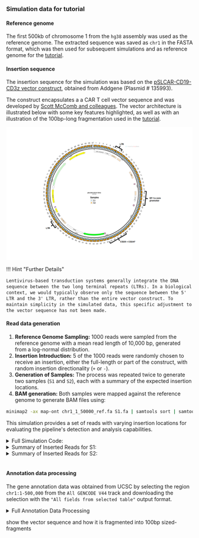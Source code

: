 ### Simulation data for tutorial
#### Reference genome

The first 500kb of chromosome 1 from the `hg38` assembly was used as the reference genome. The extracted sequence was saved as `chr1` in the FASTA format, which was then used for subsequent simulations and as reference genome for the [tutorial](../tutorial/tutorial_before.md/#prepare-configyml).

#### Insertion sequence

The insertion sequence for the simulation was based on the [pSLCAR-CD19-CD3z vector construct](http://n2t.net/addgene:135993), obtained from Addgene (Plasmid # 135993). 

The construct encapsulates a a CAR T cell vector sequence and was developed by [Scott McComb and colleagues](https://www.sciencedirect.com/science/article/pii/S2329050120300231?via%3Dihub). The vector architecture is illustrated below with some key features highlighted, as well as with an illustration of the 100bp-long fragmentation used in the [tutorial](../tutorial/tutorial_intro.md). 

![Tutorial_Figure_Fragmentation.png](images/Tutorial_Figure_Fragmentation.png)

!!! Hint "Further Details"

    Lentivirus-based transduction systems generally integrate the DNA sequence between the two long terminal repeats (LTRs). In a biological context, we would typically observe only the sequence between the 5' LTR and the 3' LTR, rather than the entire vector construct. To maintain simplicity in the simulated data, this specific adjustment to the vector sequence has not been made.

#### Read data generation

1. **Reference Genome Sampling:** 1000 reads were sampled from the reference genome with a mean read length of 10,000 bp, generated from a log-normal distribution.
2. **Insertion Introduction:** 5 of the 1000 reads were randomly chosen to receive an insertion, either the full-length or part of the construct, with random insertion directionality (`+` or `-`).
3. **Generation of Samples:** The process was repeated twice to generate two samples (`S1` and `S2`), each with a summary of the expected insertion locations.
4. **BAM generation:** Both samples were mapped against the reference genome to generate BAM files using:
 
```bash
minimap2 -ax map-ont chr1_1_50000_ref.fa S1.fa | samtools sort | samtools view -F 2304 -o S1.bam
```

This simulation provides a set of reads with varying insertion locations for evaluating the pipeline's detection and analysis capabilities.

<details>
  <summary>Full Simulation Code:</summary>

```python
#!/usr/bin/env python3

import random
import numpy as np
from Bio import SeqIO
from Bio.Seq import Seq  # For reverse complement

# Paths to input files
reference_genome_path = "chr1_1_50000_ref.fa" # Reference genome
vector_sequence_path = "vectorseq.fa"   # Vector sequence

random.seed(2101)  # Seed for random, S1: 2101 and S2: 2015
np.random.seed(2101)  # Seed for numpy.random, S1: 2101 and S2: 2015

def collapse_fasta(fastapath):
    """Collapses multi-line FASTA sequences into a single string."""
    with open(fastapath, 'r') as fasta_file:
        seq_list = []
        for record in SeqIO.parse(fasta_file, 'fasta'):
            seq_list.append(str(record.seq))
    return ''.join(seq_list)

def generate_reads(reference_genome, mean_read_length=10000, num_reads=1000):
    """Generates random reads from the reference genome."""
    reads = []
    # Create read lengths following a log-normal distribution
    read_length_distribution = np.random.lognormal(mean=np.log(mean_read_length) - 0.5, sigma=1.0, size=num_reads)
    for read_length in read_length_distribution:
        read_length = int(read_length)  # Ensure lengths are integers
        start_position = random.randint(0, len(reference_genome) - read_length)
        read = reference_genome[start_position:start_position + read_length]
        reads.append(read)
    return reads

def add_insertions_to_reads(reads, insertion_sequence, num_insertions):
    """Adds insertions with strandedness to randomly selected reads."""
    insertion_summary = []  # To store insertion details for the summary
    for _ in range(num_insertions):
        strand = None
        # Randomly select a read to modify
        read_index = random.randint(0, len(reads) - 1)
        read = reads[read_index]

        # Decide whether to use the full insertion or a partial sequence
        if random.choice([True, False]):  # 50% chance
            insertion = insertion_sequence  # Full insertion
        else:
            start = random.randint(0, len(insertion_sequence) - 2000)
            end = start + random.randint(2000, min(5000, len(insertion_sequence) - start))
            insertion = insertion_sequence[start:end]  # Partial insertion

        # Decide the strandedness of the insertion
        if random.choice([True, False]):  # 50% chance for negative strand
            insertion = str(Seq(insertion).reverse_complement())  # Reverse complement for negative strand
            strand = "-" 
        
        if strand is None: #default to positive
            strand = '+'
        
        # Insert the sequence at a random position in the read
        insert_position = random.randint(0, len(read))
        modified_read = read[:insert_position] + insertion + read[insert_position:]

        # Replace the original read with the modified read
        reads[read_index] = modified_read

        # Store the details of the insertion
        insertion_summary.append((f'Read-{read_index + 1}', len(insertion), strand))

    return reads, insertion_summary

# Collapse the FASTA files into single sequences
reference_genome = collapse_fasta(reference_genome_path)
vector_sequence = collapse_fasta(vector_sequence_path)

# Generate reads and add insertions
non_insertion_reads = generate_reads(reference_genome)  # Reads without insertions
insertion_reads, insertion_summary = add_insertions_to_reads(non_insertion_reads.copy(), vector_sequence, 5)

# Combine reads and save them to a file
total_reads = insertion_reads + non_insertion_reads

output_file_path = "S1.fa"
with open(output_file_path, 'w') as output_file:
    for i, read in enumerate(total_reads):
        output_file.write(f'>Read-{i+1}\n{read}\n')

# Print the summary of insertions
print("Summary of Inserted Reads:")
for read_name, insertion_length, strand in insertion_summary:
    print(f"{read_name}: Insertion length = {insertion_length}, Strand = {strand}")

# Save summary to a file
summary_file_path = "S1_InsertionSummary.txt"
with open(summary_file_path, 'w') as summary_file:
    summary_file.write("Summary of Inserted Reads:\n")
    for read_name, insertion_length, strand in insertion_summary:
        summary_file.write(f"{read_name}: Insertion length = {insertion_length}, Strand = {strand}\n")

# Debugging outputs
print(f"Total reads: {len(total_reads)}")
```
</details>

<details>
  <summary>Summary of Inserted Reads for S1:</summary>
```
Read-745: Insertion length = 8746, Strand = -
Read-555: Insertion length = 8746, Strand = +
Read-561: Insertion length = 2248, Strand = +
Read-343: Insertion length = 8746, Strand = +
Read-902: Insertion length = 8746, Strand = +
```
</details>
<details>
  <summary>Summary of Inserted Reads for S2:</summary>

```
Read-522: Insertion length = 8746, Strand = +
Read-824: Insertion length = 8746, Strand = -
Read-262: Insertion length = 2532, Strand = -
Read-417: Insertion length = 2593, Strand = -
Read-682: Insertion length = 8746, Strand = +
```
</details>
<br> 

#### Annotation data processing

The gene annotation data was obtained from UCSC by selecting the region `chr1:1-500,000` from the `All GENCODE V44` track and downloading the selection with the `"All fields from selected table"` output format.
<details>
  <summary>Full Annotation Data Processing </summary>
<br>
The raw donloaded table had the following format:
```plaintext
#bin	name	chrom	strand	txStart	txEnd	cdsStart	cdsEnd	exonCount	exonStarts	exonEnds	score	name2	cdsStartStat	cdsEndStat	exonFrames
585	ENST00000456328.2	chr1	+	11868	14409	11868	11868	3	11868,12612,13220,	12227,12721,14409,	0	DDX11L2	none	none	-1,-1,-1,
585	ENST00000619216.1	chr1	-	17368	17436	17368	17368	1	17368,	17436,	0	MIR6859-1	none	none	-1,
585	ENST00000473358.1	chr1	+	29553	31097	29553	29553	3	29553,30563,30975,	30039,30667,31097,	0	MIR1302-2HG	none	none	-1,-1,-1,
585	ENST00000469289.1	chr1	+	30266	31109	30266	30266	2	30266,30975,	30667,31109,	0	MIR1302-2HG	none	none	-1,-1,
...
```

It was then processed with the command: 

```bash
cat UCSC_genes_chr1_0_500000 | cut -f 3,4,5,6,13 | awk -v OFS="\t" 'NR > 1 {print $1, $3, $4, $5, ".", $2}' - | sort -k1,1 -k2,2n > UCSC_genes_chr1_0_500000
```

This converted the table into the desired BED6 format:
```plaintext
chr1	11868	14409	DDX11L2	.	+
chr1	17368	17436	MIR6859-1	.	-
chr1	29553	31097	MIR1302-2HG	.	+
...
```

</details>

 show the vector sequence and how it is fragmented into 100bp sized-fragments
